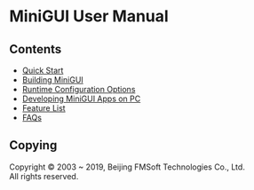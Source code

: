 # MiniGUI User Manual

## Contents

- [Quick Start](MiniGUIUserManualChapter1.md)
- [Building MiniGUI](MiniGUIUserManualChapter2.md)
- [Runtime Configuration Options](MiniGUIUserManualChapter3.md)
- [Developing MiniGUI Apps on PC](MiniGUIUserManualChapter4.md)
- [Feature List](MiniGUIDataSheet.md)
- [FAQs](MiniGUIUserManualAppendixA.md)

## Copying

Copyright © 2003 \~ 2019, Beijing FMSoft Technologies Co., Ltd.  
All rights reserved.

